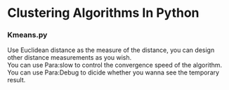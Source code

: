 <h1>Clustering Algorithms In Python</h1>

<h3>Kmeans.py</h3>
<p>Use Euclidean distance as the measure of the distance, you can design other distance measurements as you wish.<br/>
You can use Para:slow to control the convergence speed of the algorithm.<br/>
You can use Para:Debug to dicide whether you wanna see the temporary result.<br/></p>

